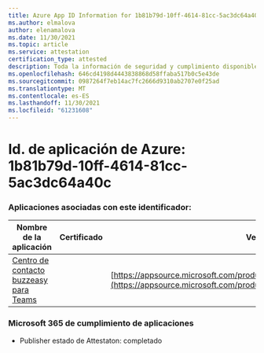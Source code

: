 ```yaml
---
title: Azure App ID Information for 1b81b79d-10ff-4614-81cc-5ac3dc64a40c
ms.author: elmalova
author: elenamalova
ms.date: 11/30/2021
ms.topic: article
ms.service: attestation
certification_type: attested
description: Toda la información de seguridad y cumplimiento disponible para 1b81b79d-10ff-4614-81cc-5ac3dc64a40c.
ms.openlocfilehash: 646cd4198d4443838868d58ffaba517b0c5e43de
ms.sourcegitcommit: 0987264f7eb14ac7fc2666d9310ab2707e0f25ad
ms.translationtype: MT
ms.contentlocale: es-ES
ms.lasthandoff: 11/30/2021
ms.locfileid: "61231608"
---
```

# <a name="azure-app-id-1b81b79d-10ff-4614-81cc-5ac3dc64a40c"></a>Id. de aplicación de Azure: 1b81b79d-10ff-4614-81cc-5ac3dc64a40c


### <a name="apps-associated-with-this-id"></a>Aplicaciones asociadas con este identificador:
| **Nombre de la aplicación** | **Certificado** | **Ver en AppSource** |
|--------------|---------------|-----------------------|
| [Centro de contacto buzzeasy para Teams](https://docs.microsoft.com/microsoft-365-app-certification/forward/geomant.buzzeasy_teams_contact_center) |  | [https://appsource.microsoft.com/product/office/geomant.buzzeasy_teams_contact_center](https://appsource.microsoft.com/product/office/geomant.buzzeasy_teams_contact_center) |

### <a name="microsoft-365-app-compliance-status"></a>Microsoft 365 de cumplimiento de aplicaciones
- Publisher estado de Attestaton: completado
